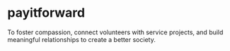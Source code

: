 # payitforward
To foster compassion, connect volunteers with service projects, and build meaningful relationships to create a better society. 
